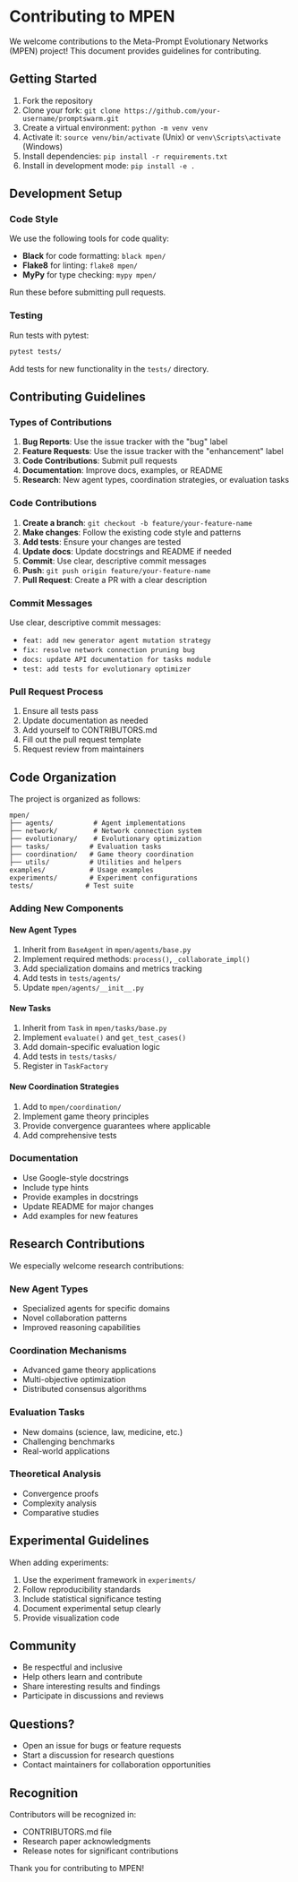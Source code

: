 # Contributing to MPEN

We welcome contributions to the Meta-Prompt Evolutionary Networks (MPEN) project! This document provides guidelines for contributing.

## Getting Started

1. Fork the repository
2. Clone your fork: `git clone https://github.com/your-username/promptswarm.git`
3. Create a virtual environment: `python -m venv venv`
4. Activate it: `source venv/bin/activate` (Unix) or `venv\Scripts\activate` (Windows)
5. Install dependencies: `pip install -r requirements.txt`
6. Install in development mode: `pip install -e .`

## Development Setup

### Code Style

We use the following tools for code quality:

- **Black** for code formatting: `black mpen/`
- **Flake8** for linting: `flake8 mpen/`
- **MyPy** for type checking: `mypy mpen/`

Run these before submitting pull requests.

### Testing

Run tests with pytest:
```bash
pytest tests/
```

Add tests for new functionality in the `tests/` directory.

## Contributing Guidelines

### Types of Contributions

1. **Bug Reports**: Use the issue tracker with the "bug" label
2. **Feature Requests**: Use the issue tracker with the "enhancement" label  
3. **Code Contributions**: Submit pull requests
4. **Documentation**: Improve docs, examples, or README
5. **Research**: New agent types, coordination strategies, or evaluation tasks

### Code Contributions

1. **Create a branch**: `git checkout -b feature/your-feature-name`
2. **Make changes**: Follow the existing code style and patterns
3. **Add tests**: Ensure your changes are tested
4. **Update docs**: Update docstrings and README if needed
5. **Commit**: Use clear, descriptive commit messages
6. **Push**: `git push origin feature/your-feature-name`
7. **Pull Request**: Create a PR with a clear description

### Commit Messages

Use clear, descriptive commit messages:
- `feat: add new generator agent mutation strategy`
- `fix: resolve network connection pruning bug`
- `docs: update API documentation for tasks module`
- `test: add tests for evolutionary optimizer`

### Pull Request Process

1. Ensure all tests pass
2. Update documentation as needed
3. Add yourself to CONTRIBUTORS.md
4. Fill out the pull request template
5. Request review from maintainers

## Code Organization

The project is organized as follows:

```
mpen/
├── agents/          # Agent implementations
├── network/         # Network connection system
├── evolutionary/    # Evolutionary optimization
├── tasks/          # Evaluation tasks
├── coordination/   # Game theory coordination
├── utils/          # Utilities and helpers
examples/           # Usage examples
experiments/        # Experiment configurations
tests/             # Test suite
```

### Adding New Components

#### New Agent Types

1. Inherit from `BaseAgent` in `mpen/agents/base.py`
2. Implement required methods: `process()`, `_collaborate_impl()`
3. Add specialization domains and metrics tracking
4. Add tests in `tests/agents/`
5. Update `mpen/agents/__init__.py`

#### New Tasks

1. Inherit from `Task` in `mpen/tasks/base.py`
2. Implement `evaluate()` and `get_test_cases()`
3. Add domain-specific evaluation logic
4. Add tests in `tests/tasks/`
5. Register in `TaskFactory`

#### New Coordination Strategies

1. Add to `mpen/coordination/`
2. Implement game theory principles
3. Provide convergence guarantees where applicable
4. Add comprehensive tests

### Documentation

- Use Google-style docstrings
- Include type hints
- Provide examples in docstrings
- Update README for major changes
- Add examples for new features

## Research Contributions

We especially welcome research contributions:

### New Agent Types
- Specialized agents for specific domains
- Novel collaboration patterns
- Improved reasoning capabilities

### Coordination Mechanisms
- Advanced game theory applications
- Multi-objective optimization
- Distributed consensus algorithms

### Evaluation Tasks
- New domains (science, law, medicine, etc.)
- Challenging benchmarks
- Real-world applications

### Theoretical Analysis
- Convergence proofs
- Complexity analysis
- Comparative studies

## Experimental Guidelines

When adding experiments:

1. Use the experiment framework in `experiments/`
2. Follow reproducibility standards
3. Include statistical significance testing
4. Document experimental setup clearly
5. Provide visualization code

## Community

- Be respectful and inclusive
- Help others learn and contribute
- Share interesting results and findings
- Participate in discussions and reviews

## Questions?

- Open an issue for bugs or feature requests
- Start a discussion for research questions
- Contact maintainers for collaboration opportunities

## Recognition

Contributors will be recognized in:
- CONTRIBUTORS.md file
- Research paper acknowledgments
- Release notes for significant contributions

Thank you for contributing to MPEN!
